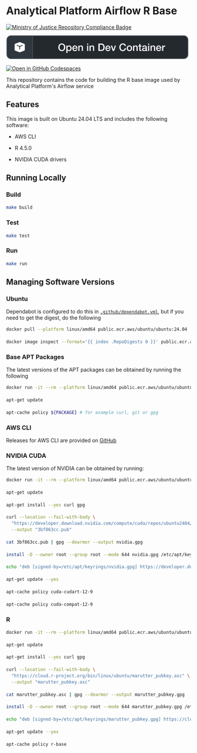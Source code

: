 # Analytical Platform Airflow R Base

[![Ministry of Justice Repository Compliance Badge](https://github-community.service.justice.gov.uk/repository-standards/api/analytical-platform-airflow-r-base/badge)](https://github-community.service.justice.gov.uk/repository-standards/analytical-platform-airflow-r-base)

[![Open in Dev Container](https://raw.githubusercontent.com/ministryofjustice/.devcontainer/refs/heads/main/contrib/badge.svg)](https://vscode.dev/redirect?url=vscode://ms-vscode-remote.remote-containers/cloneInVolume?url=https://github.com/ministryofjustice/analytical-platform-airflow-r-base)

[![Open in GitHub Codespaces](https://github.com/codespaces/badge.svg)](https://codespaces.new/ministryofjustice/analytical-platform-airflow-r-base)

This repository contains the code for building the R base image used by Analytical Platform's Airflow service

## Features

This image is built on Ubuntu 24.04 LTS and includes the following software:

- AWS CLI

- R 4.5.0

- NVIDIA CUDA drivers

## Running Locally

### Build

```bash
make build
```

### Test

```bash
make test
```

### Run

```bash
make run
```

## Managing Software Versions

### Ubuntu

Dependabot is configured to do this in [`.github/dependabot.yml`](.github/dependabot.yml), but if you need to get the digest, do the following

```bash
docker pull --platform linux/amd64 public.ecr.aws/ubuntu/ubuntu:24.04

docker image inspect --format='{{ index .RepoDigests 0 }}' public.ecr.aws/ubuntu/ubuntu:24.04
```

### Base APT Packages

The latest versions of the APT packages can be obtained by running the following

```bash
docker run -it --rm --platform linux/amd64 public.ecr.aws/ubuntu/ubuntu:24.04

apt-get update

apt-cache policy ${PACKAGE} # for example curl, git or gpg
```

### AWS CLI

Releases for AWS CLI are provided on [GitHub](https://raw.githubusercontent.com/aws/aws-cli/v2/CHANGELOG.rst)

### NVIDIA CUDA

The latest version of NVIDIA can be obtained by running:

```bash
docker run -it --rm --platform linux/amd64 public.ecr.aws/ubuntu/ubuntu:24.04

apt-get update

apt-get install --yes curl gpg

curl --location --fail-with-body \
  "https://developer.download.nvidia.com/compute/cuda/repos/ubuntu2404/x86_64/3bf863cc.pub" \
  --output "3bf863cc.pub"

cat 3bf863cc.pub | gpg --dearmor --output nvidia.gpg

install -D --owner root --group root --mode 644 nvidia.gpg /etc/apt/keyrings/nvidia.gpg

echo "deb [signed-by=/etc/apt/keyrings/nvidia.gpg] https://developer.download.nvidia.com/compute/cuda/repos/ubuntu2404/x86_64 /" > /etc/apt/sources.list.d/cuda.list

apt-get update --yes

apt-cache policy cuda-cudart-12-9

apt-cache policy cuda-compat-12-9
```

### R

```bash
docker run -it --rm --platform linux/amd64 public.ecr.aws/ubuntu/ubuntu:24.04

apt-get update

apt-get install --yes curl gpg

curl --location --fail-with-body \
  "https://cloud.r-project.org/bin/linux/ubuntu/marutter_pubkey.asc" \
  --output "marutter_pubkey.asc"

cat marutter_pubkey.asc | gpg --dearmor --output marutter_pubkey.gpg

install -D --owner root --group root --mode 644 marutter_pubkey.gpg /etc/apt/keyrings/marutter_pubkey.gpg

echo "deb [signed-by=/etc/apt/keyrings/marutter_pubkey.gpg] https://cloud.r-project.org/bin/linux/ubuntu noble-cran40/" > /etc/apt/sources.list.d/cran.list

apt-get update --yes

apt-cache policy r-base
```
